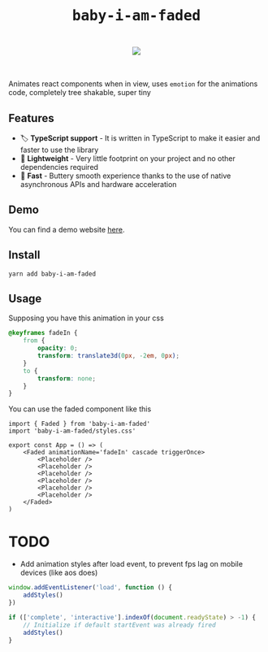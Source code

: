 <div align="center">
    <br/>
    <br/>
    <h1><pre>baby-i-am-faded</pre></h1>
    <br/>
    <img src="https://upload.wikimedia.org/wikipedia/en/thumb/4/48/Faded_Zhu.jpg/220px-Faded_Zhu.jpg" />
    <br/>
    <br/>
    <br/>
</div>

Animates react components when in view, uses `emotion` for the animations code, completely tree shakable, super tiny

## Features

-   🏷 **TypeScript support** - It is written in TypeScript to make it easier and faster to use the library
-   🍃 **Lightweight** - Very little footprint on your project and no other dependencies required
-   🚀 **Fast** - Buttery smooth experience thanks to the use of native asynchronous APIs and hardware acceleration

## Demo

You can find a demo website [here](https://baby-i-am-faded.xmorse.now.sh).

## Install

`yarn add baby-i-am-faded`

## Usage

Supposing you have this animation in your css

```css
@keyframes fadeIn {
    from {
        opacity: 0;
        transform: translate3d(0px, -2em, 0px);
    }
    to {
        transform: none;
    }
}
```

You can use the faded component like this

```tsx
import { Faded } from 'baby-i-am-faded'
import 'baby-i-am-faded/styles.css'

export const App = () => (
    <Faded animationName='fadeIn' cascade triggerOnce>
        <Placeholder />
        <Placeholder />
        <Placeholder />
        <Placeholder />
        <Placeholder />
        <Placeholder />
    </Faded>
)
```

# TODO

-   Add animation styles after load event, to prevent fps lag on mobile devices (like aos does)

```ts
window.addEventListener('load', function () {
    addStyles()
})

if (['complete', 'interactive'].indexOf(document.readyState) > -1) {
    // Initialize if default startEvent was already fired
    addStyles()
}
```


